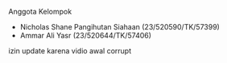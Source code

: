 Anggota Kelompok

- Nicholas Shane Pangihutan Siahaan (23/520590/TK/57399)
- Ammar Ali Yasr (23/520644/TK/57406)

izin update karena vidio awal corrupt
